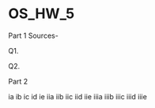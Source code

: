 # OS_HW_5
Part 1
Sources-

Q1.

Q2.

Part 2




ia
ib
ic
id
ie
iia
iib
iic
iid
iie
iiia
iiib
iiic
iiid
iiie
